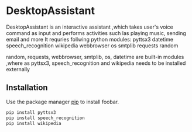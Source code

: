 # DesktopAssistant
DesktopAssistant  is an interactive assistant ,which takes user's voice command as input and performs activities such las playing music, sending email and more
It requries follwing python modules:
   pyttsx3
   datetime
   speech_recognition
   wikipedia
   webbrowser
   os
   smtplib
   requests
   random

random, requests, webbrowser, smtplib, os, datetime are built-in modules ,where as pyttsx3, speech_recognition and wikipedia needs to be installed externally  
   

## Installation

Use the package manager [pip](https://pip.pypa.io/en/stable/) to install foobar.

```bash
pip install pyttsx3
pip install speech_recognition
pip install wikipedia
```


  
  
  
  
 
 
